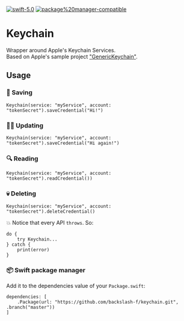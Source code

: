 [![swift-5.0](https://img.shields.io/badge/swift-5.0-brightgreen.svg)](https://github.com/apple/swift)
[![package%20manager-compatible](https://img.shields.io/badge/package%20manager-compatible-brightgreen.svg)](https://github.com/apple/swift-package-manager)

# Keychain
Wrapper around Apple's Keychain Services.  
Based on Apple's sample project ["GenericKeychain"](https://developer.apple.com/library/content/samplecode/GenericKeychain/Introduction/Intro.html).

## Usage

### 💾 Saving
````
Keychain(service: "myService", account: "tokenSecret").saveCredential("Hi!")
````

### ✍🏻 Updating
````
Keychain(service: "myService", account: "tokenSecret").saveCredential("Hi again!")
````

### 🔍 Reading
````
Keychain(service: "myService", account: "tokenSecret").readCredential())
````

### 💀 Deleting
````
Keychain(service: "myService", account: "tokenSecret").deleteCredential()
````

💥 Notice that every API `throws`. So:
````
do {
    try Keychain...
} catch {
    print(error)
}
````

### 📦 Swift package manager
Add it to the dependencies value of your `Package.swift`:
````
dependencies: [
    .Package(url: "https://github.com/backslash-f/keychain.git", .branch("master"))
]
````
